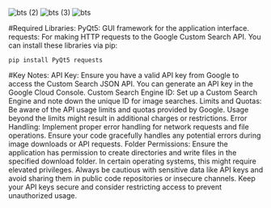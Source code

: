 ![bts (2)](https://github.com/dldbfla/Image-Search-Down/assets/89433437/0070ef3b-fd80-4da7-8371-8b4cbe256e1e)
![bts (3)](https://github.com/dldbfla/Image-Search-Down/assets/89433437/cc14945a-0401-4b88-bfdd-be19fddf556f)
![bts](https://github.com/dldbfla/Image-Search-Down/assets/89433437/14e1357a-dac6-4496-b60d-024094df8222)

#Required Libraries:
PyQt5: GUI framework for the application interface.
requests: For making HTTP requests to the Google Custom Search API.
You can install these libraries via pip:



    pip install PyQt5 requests
#Key Notes:
API Key: Ensure you have a valid API key from Google to access the Custom Search JSON API. You can generate an API key in the Google Cloud Console.
Custom Search Engine ID: Set up a Custom Search Engine and note down the unique ID for image searches.
Limits and Quotas: Be aware of the API usage limits and quotas provided by Google. Usage beyond the limits might result in additional charges or restrictions.
Error Handling: Implement proper error handling for network requests and file operations. Ensure your code gracefully handles any potential errors during image downloads or API requests.
Folder Permissions: Ensure the application has permission to create directories and write files in the specified download folder. In certain operating systems, this might require elevated privileges.
Always be cautious with sensitive data like API keys and avoid sharing them in public code repositories or insecure channels. Keep your API keys secure and consider restricting access to prevent unauthorized usage.
